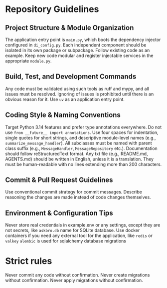 # Repository Guidelines

## Project Structure & Module Organization
The application entry point is `main.py`, which boots the dependency injector configured in `di_config.py`. 
Each independent component should be isolated in its own package or subpackage. Follow existing code as an example.
Keep new code modular and register injectable services in the appropriate `module.py`.

## Build, Test, and Development Commands
Any code must be validated using such tools as ruff and mypy, and all issues must be resolved. Ignoring of issues
is prohibited until there is an obvious reason for it. Use `uv` as an application entry point.

## Coding Style & Naming Conventions
Target Python 3.14 features and prefer type annotations everywhere. Do not use `from __future__ import annotations`.
Use four spaces for indentation, single quotes for short strings, and descriptive module-level names 
(e.g., `summarize_message_handler`). All subclasses must be named with parent class suffix (e.g., `MessageHandler`,
`MessageRepository` etc.).
Documentation should follow reStructuredText format.
Any txt file (e.g., README.md, AGENTS.md) should be written in English, unless it is a translation. They must be
human-readable with no lines extending more than 200 characters.

## Commit & Pull Request Guidelines
Use conventional commit strategy for commit messages. Describe reasoning the changes are made instead of code changes
themselves.

## Environment & Configuration Tips
Never store real credentials in example.env or any settings, except they are not secrets, like `askbro.db` name for
SQLite database.
Use docker containers if you need any external tool for the application, like `redis` or `valkey`
`alembic` is used for sqlalchemy database migrations

# Strict rules
Never commit any code without confirmation.
Never create migrations without confirmation.
Never apply migrations without confirmation.